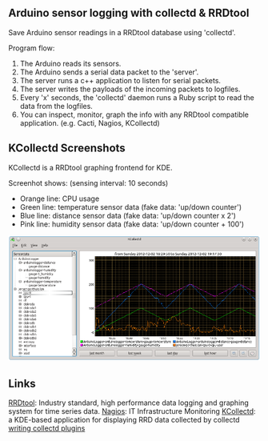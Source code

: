 ## Arduino sensor logging with collectd & RRDtool

Save Arduino sensor readings in a RRDtool database using 'collectd'.

Program flow:

 1. The Arduino reads its sensors.
 2. The Arduino sends a serial data packet to the 'server'.
 3. The server runs a c++ application to listen for serial packets.
 4. The server writes the payloads of the incoming packets to logfiles.
 5. Every 'x' seconds, the 'collectd' daemon runs a Ruby script to read the data from the logfiles.
 6. You can inspect, monitor, graph the info with any RRDtool compatible application. (e.g. Cacti, Nagios, KCollectd)

## KCollectd Screenshots

KCollectd is a RRDtool graphing frontend for KDE.

Screenhot shows: (sensing interval: 10 seconds)

 * Orange line: CPU usage
 * Green line: temperature sensor data (fake data: 'up/down counter')
 * Blue line: distance sensor data (fake data: 'up/down counter x 2')
 * Pink line: humidity sensor data (fake data: 'up/down counter + 100')

![KCollectd](KCollectd.png?raw=true)

## Links

[RRDtool](http://oss.oetiker.ch/rrdtool/): Industry standard, high performance data logging and graphing system for time series data.
[Nagios](http://www.nagios.org/): IT Infrastructure Monitoring
[KCollectd](http://www.forwiss.uni-passau.de/~berberic/Linux/kcollectd.html): a KDE-based application for displaying RRD data collected by collectd
[writing collectd plugins](http://support.rightscale.com/12-Guides/RightScale_101/08-Management_Tools/Monitoring_System/Writing_custom_collectd_plugins/Custom_Collectd_Plug-ins_for_Linux)
